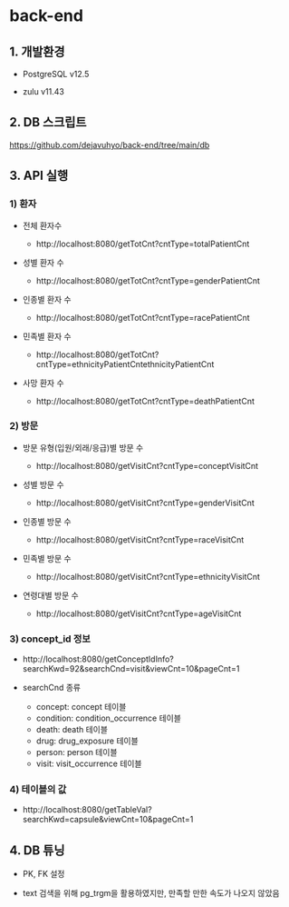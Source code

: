 # back-end

## 1. 개발환경

* PostgreSQL v12.5

* zulu v11.43

## 2. DB 스크립트
<https://github.com/dejavuhyo/back-end/tree/main/db>

## 3. API 실행

### 1) 환자

* 전체 환자수
  - http://localhost:8080/getTotCnt?cntType=totalPatientCnt

* 성별 환자 수
  - http://localhost:8080/getTotCnt?cntType=genderPatientCnt

* 인종별 환자 수
  - http://localhost:8080/getTotCnt?cntType=racePatientCnt

* 민족별 환자 수
  - http://localhost:8080/getTotCnt?cntType=ethnicityPatientCntethnicityPatientCnt

* 사망 환자 수
  - http://localhost:8080/getTotCnt?cntType=deathPatientCnt

### 2) 방문

* 방문 유형(입원/외래/응급)별 방문 수
  - http://localhost:8080/getVisitCnt?cntType=conceptVisitCnt

* 성별 방문 수
  - http://localhost:8080/getVisitCnt?cntType=genderVisitCnt

* 인종별 방문 수
  - http://localhost:8080/getVisitCnt?cntType=raceVisitCnt

* 민족별 방문 수
  - http://localhost:8080/getVisitCnt?cntType=ethnicityVisitCnt

* 연령대별 방문 수
  - http://localhost:8080/getVisitCnt?cntType=ageVisitCnt

### 3) concept_id 정보

* http://localhost:8080/getConceptIdInfo?searchKwd=92&searchCnd=visit&viewCnt=10&pageCnt=1

* searchCnd 종류
  - concept: concept 테이블
  - condition: condition_occurrence 테이블
  - death: death 테이블
  - drug: drug_exposure 테이블
  - person: person 테이블
  - visit: visit_occurrence 테이블

### 4) 테이블의 값

* http://localhost:8080/getTableVal?searchKwd=capsule&viewCnt=10&pageCnt=1

## 4. DB 튜닝

* PK, FK 설정

* text 검색을 위해 pg_trgm을 활용하였지만, 만족할 만한 속도가 나오지 않았음

